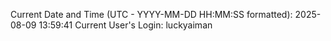 Current Date and Time (UTC - YYYY-MM-DD HH:MM:SS formatted): 2025-08-09 13:59:41
Current User's Login: luckyaiman
